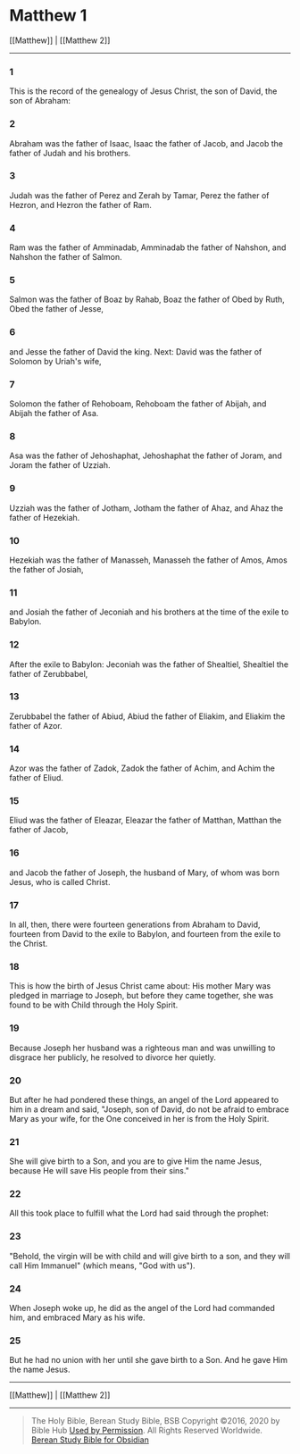 # Matthew 1

[[Matthew]] | [[Matthew 2]]

---

### 1
This is the record of the genealogy of Jesus Christ, the son of David, the son of Abraham:

### 2
Abraham was the father of Isaac, Isaac the father of Jacob, and Jacob the father of Judah and his brothers.

### 3
Judah was the father of Perez and Zerah by Tamar, Perez the father of Hezron, and Hezron the father of Ram.

### 4
Ram was the father of Amminadab, Amminadab the father of Nahshon, and Nahshon the father of Salmon.

### 5
Salmon was the father of Boaz by Rahab, Boaz the father of Obed by Ruth, Obed the father of Jesse,

### 6
and Jesse the father of David the king. Next: David was the father of Solomon by Uriah's wife,

### 7
Solomon the father of Rehoboam, Rehoboam the father of Abijah, and Abijah the father of Asa.

### 8
Asa was the father of Jehoshaphat, Jehoshaphat the father of Joram, and Joram the father of Uzziah.

### 9
Uzziah was the father of Jotham, Jotham the father of Ahaz, and Ahaz the father of Hezekiah.

### 10
Hezekiah was the father of Manasseh, Manasseh the father of Amos, Amos the father of Josiah,

### 11
and Josiah the father of Jeconiah and his brothers at the time of the exile to Babylon.

### 12
After the exile to Babylon: Jeconiah was the father of Shealtiel, Shealtiel the father of Zerubbabel,

### 13
Zerubbabel the father of Abiud, Abiud the father of Eliakim, and Eliakim the father of Azor.

### 14
Azor was the father of Zadok, Zadok the father of Achim, and Achim the father of Eliud.

### 15
Eliud was the father of Eleazar, Eleazar the father of Matthan, Matthan the father of Jacob,

### 16
and Jacob the father of Joseph, the husband of Mary, of whom was born Jesus, who is called Christ.

### 17
In all, then, there were fourteen generations from Abraham to David, fourteen from David to the exile to Babylon, and fourteen from the exile to the Christ.

### 18
This is how the birth of Jesus Christ came about: His mother Mary was pledged in marriage to Joseph, but before they came together, she was found to be with Child through the Holy Spirit.

### 19
Because Joseph her husband was a righteous man and was unwilling to disgrace her publicly, he resolved to divorce her quietly.

### 20
But after he had pondered these things, an angel of the Lord appeared to him in a dream and said, "Joseph, son of David, do not be afraid to embrace Mary as your wife, for the One conceived in her is from the Holy Spirit.

### 21
She will give birth to a Son, and you are to give Him the name Jesus, because He will save His people from their sins."

### 22
All this took place to fulfill what the Lord had said through the prophet:

### 23
"Behold, the virgin will be with child and will give birth to a son, and they will call Him Immanuel" (which means, "God with us").

### 24
When Joseph woke up, he did as the angel of the Lord had commanded him, and embraced Mary as his wife.

### 25
But he had no union with her until she gave birth to a Son. And he gave Him the name Jesus.

---

[[Matthew]] | [[Matthew 2]]

---

> The Holy Bible, Berean Study Bible, BSB
> Copyright &copy;2016, 2020 by Bible Hub
> [Used by Permission](https://berean.bible/terms.htm). All Rights Reserved Worldwide.
> [Berean Study Bible for Obsidian](https://github.com/gapmiss/berean-study-bible-for-obsidian)

